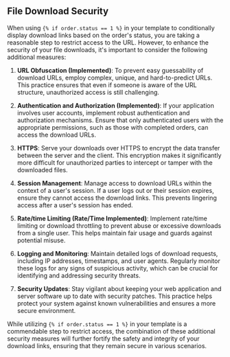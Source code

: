 ## File Download Security

When using `{% if order.status == 1 %}` in your template to conditionally display download links based on the order's status, you are taking a reasonable step to restrict access to the URL. However, to enhance the security of your file downloads, it's important to consider the following additional measures:

1. **URL Obfuscation (Implemented)**: To prevent easy guessability of download URLs, employ complex, unique, and hard-to-predict URLs. This practice ensures that even if someone is aware of the URL structure, unauthorized access is still challenging.

2. **Authentication and Authorization (Implemented)**: If your application involves user accounts, implement robust authentication and authorization mechanisms. Ensure that only authenticated users with the appropriate permissions, such as those with completed orders, can access the download URLs.

3. **HTTPS**: Serve your downloads over HTTPS to encrypt the data transfer between the server and the client. This encryption makes it significantly more difficult for unauthorized parties to intercept or tamper with the downloaded files.

4. **Session Management**: Manage access to download URLs within the context of a user's session. If a user logs out or their session expires, ensure they cannot access the download links. This prevents lingering access after a user's session has ended.

5. **Rate/time Limiting (Rate/Time Implemented)**: Implement rate/time limiting or download throttling to prevent abuse or excessive downloads from a single user. This helps maintain fair usage and guards against potential misuse.

6. **Logging and Monitoring**: Maintain detailed logs of download requests, including IP addresses, timestamps, and user agents. Regularly monitor these logs for any signs of suspicious activity, which can be crucial for identifying and addressing security threats.

7. **Security Updates**: Stay vigilant about keeping your web application and server software up to date with security patches. This practice helps protect your system against known vulnerabilities and ensures a more secure environment.

While utilizing `{% if order.status == 1 %}` in your template is a commendable step to restrict access, the combination of these additional security measures will further fortify the safety and integrity of your download links, ensuring that they remain secure in various scenarios.
